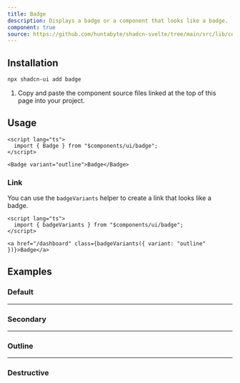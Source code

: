 ```yaml
---
title: Badge
description: Displays a badge or a component that looks like a badge.
component: true
source: https://github.com/huntabyte/shadcn-svelte/tree/main/src/lib/components/ui/badge
---
```


<script>
  import { BadgeDemo, BadgeDemoDestructive, BadgeDemoOutline, BadgeDemoSecondary, ComponentExample, ManualInstall } from '$lib/components/docs';
</script>

<ComponentExample src="src/lib/components/docs/examples/badge/BadgeDemo.svelte">

<div slot="example">
<BadgeDemo />
</div>

</ComponentExample>

## Installation

```bash
npx shadcn-ui add badge
```

<ManualInstall>

1. Copy and paste the component source files linked at the top of this page into your project.

</ManualInstall>

## Usage

```svelte
<script lang="ts">
  import { Badge } from "$components/ui/badge";
</script>
```

```svelte
<Badge variant="outline">Badge</Badge>
```

### Link

You can use the `badgeVariants` helper to create a link that looks like a badge.

```svelte
<script lang="ts">
  import { badgeVariants } from "$components/ui/badge";
</script>
```

```svelte
<a href="/dashboard" class={badgeVariants({ variant: "outline" })}>Badge</a>
```

## Examples

### Default

<ComponentExample src="src/lib/components/docs/examples/badge/BadgeDemo.svelte">

<div slot="example">
<BadgeDemo />
</div>

</ComponentExample>

---

### Secondary

<ComponentExample src="src/lib/components/docs/examples/badge/BadgeDemoSecondary.svelte">

<div slot="example">
<BadgeDemoSecondary />
</div>

</ComponentExample>

---

### Outline

<ComponentExample src="src/lib/components/docs/examples/badge/BadgeDemoOutline.svelte">

<div slot="example">
<BadgeDemoOutline />
</div>

</ComponentExample>

---

### Destructive

<ComponentExample src="src/lib/components/docs/examples/badge/BadgeDemoDestructive.svelte">

<div slot="example">
<BadgeDemoDestructive />
</div>

</ComponentExample>
